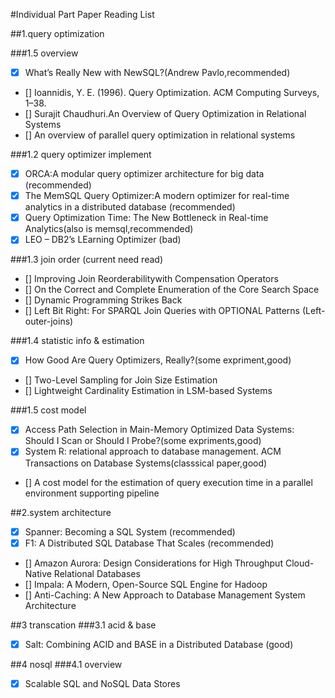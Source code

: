 

#Individual Part Paper Reading List


##1.query optimization

###1.5 overview
- [x] What’s Really New with NewSQL?(Andrew Pavlo,recommended)
- [] Ioannidis, Y. E. (1996). Query Optimization. ACM Computing Surveys, 1–38.
- [] Surajit Chaudhuri.An Overview of Query Optimization in Relational Systems
- [] An overview of parallel query optimization in relational systems

###1.2 query optimizer implement
- [x] ORCA:A modular query optimizer architecture for big data (recommended)
- [x] The MemSQL Query Optimizer:A modern optimizer for real-time analytics in a distributed database (recommended)
- [x] Query Optimization Time: The New Bottleneck in Real-time Analytics(also is memsql,recommended)
- [x] LEO – DB2’s LEarning Optimizer (bad)

###1.3 join order (current need read)
- [] Improving Join Reorderabilitywith Compensation Operators
- [] On the Correct and Complete Enumeration of the Core Search Space
- [] Dynamic Programming Strikes Back
- [] Left Bit Right: For SPARQL Join Queries with OPTIONAL Patterns (Left-outer-joins)

###1.4 statistic info & estimation
- [x] How Good Are Query Optimizers, Really?(some expriment,good)
- [] Two-Level Sampling for Join Size Estimation
- [] Lightweight Cardinality Estimation in LSM-based Systems

###1.5 cost model
- [x] Access Path Selection in Main-Memory Optimized Data Systems: Should I Scan or Should I Probe?(some expriments,good)
- [x] System R: relational approach to database management. ACM Transactions on Database Systems(classsical paper,good)
- [] A cost model for the estimation of query execution time in a parallel environment supporting pipeline



##2.system architecture
- [x] Spanner: Becoming a SQL System (recommended)
- [x] F1: A Distributed SQL Database That Scales (recommended)
- [] Amazon Aurora: Design Considerations for High Throughput Cloud-Native Relational Databases
- [] Impala: A Modern, Open-Source SQL Engine for Hadoop
- [] Anti-Caching: A New Approach to Database Management System Architecture
 



##3 transcation
###3.1 acid & base
- [x] Salt: Combining ACID and BASE in a Distributed Database (good)

##4 nosql
###4.1 overview
- [x] Scalable SQL and NoSQL Data Stores














